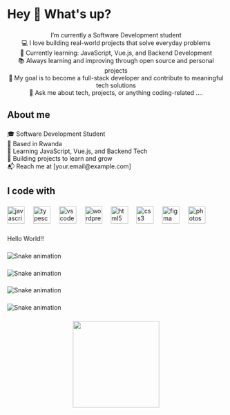 <h1 align="left">Hey 👋 What's up?</h1>

###

<p align="center">I’m currently a Software Development student  <br>💻 I love building real-world projects that solve everyday problems  <br>🌱 Currently learning: JavaScript, Vue.js, and Backend Development  <br>📚 Always learning and improving through open source and personal projects  <br>🚀 My goal is to become a full-stack developer and contribute to meaningful tech solutions  <br>💬 Ask me about tech, projects, or anything coding-related ....</p>

###

<h2 align="left">About me</h2>

###

<p align="left">🎓 Software Development Student  <br>📍 Based in Rwanda  <br>🔧 Learning JavaScript, Vue.js, and Backend Tech  <br>🚀 Building projects to learn and grow  <br>📬 Reach me at [your.email@example.com]</p>

###

<h2 align="left">I code with</h2>

###

<div align="left">
  <img src="https://cdn.jsdelivr.net/gh/devicons/devicon/icons/javascript/javascript-original.svg" height="40" alt="javascript logo"  />
  <img width="12" />
  <img src="https://cdn.jsdelivr.net/gh/devicons/devicon/icons/typescript/typescript-original.svg" height="40" alt="typescript logo"  />
  <img width="12" />
  <img src="https://cdn.jsdelivr.net/gh/devicons/devicon/icons/vscode/vscode-original.svg" height="40" alt="vscode logo"  />
  <img width="12" />
  <img src="https://cdn.jsdelivr.net/gh/devicons/devicon/icons/wordpress/wordpress-original.svg" height="40" alt="wordpress logo"  />
  <img width="12" />
  <img src="https://cdn.jsdelivr.net/gh/devicons/devicon/icons/html5/html5-original.svg" height="40" alt="html5 logo"  />
  <img width="12" />
  <img src="https://cdn.jsdelivr.net/gh/devicons/devicon/icons/css3/css3-original.svg" height="40" alt="css3 logo"  />
  <img width="12" />
  <img src="https://cdn.jsdelivr.net/gh/devicons/devicon/icons/figma/figma-original.svg" height="40" alt="figma logo"  />
  <img width="12" />
  <img src="https://cdn.jsdelivr.net/gh/devicons/devicon/icons/photoshop/photoshop-plain.svg" height="40" alt="photoshop logo"  />
</div>

###

<p align="left">Hello World!!</p>

###

<img src="https://raw.githubusercontent.com/muhirecaleb/muhirecaleb/output/snake.svg" alt="Snake animation" />

###

<img src="https://raw.githubusercontent.com/muhirecaleb/muhirecaleb/output/snake.svg" alt="Snake animation" />

###

<img src="https://raw.githubusercontent.com/muhirecaleb/muhirecaleb/output/snake.svg" alt="Snake animation" />

###

<img src="https://raw.githubusercontent.com/muhirecaleb/muhirecaleb/output/snake.svg" alt="Snake animation" />

###

<div align="center">
  <img height="200" src="https://i.imgflip.com/65efzo.gif"  />
</div>

###
